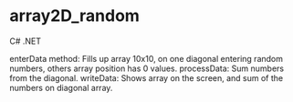 # array2D_random
C# .NET

enterData method:
Fills up array 10x10, on one diagonal entering random numbers, others array position has 0 values.
processData:
Sum numbers from the diagonal.
writeData:
Shows array on the screen, and sum of the numbers on diagonal array.
